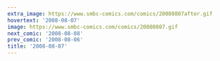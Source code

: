 ```yaml
---
extra_image: https://www.smbc-comics.com/comics/20080807after.gif
hovertext: '2008-08-07'
image: https://www.smbc-comics.com/comics/20080807.gif
next_comic: '2008-08-08'
prev_comic: '2008-08-06'
title: '2008-08-07'
---
```


